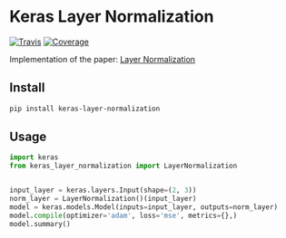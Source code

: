 # Keras Layer Normalization

[![Travis](https://travis-ci.org/CyberZHG/keras-layer-normalization.svg)](https://travis-ci.org/CyberZHG/keras-layer-normalization)
[![Coverage](https://coveralls.io/repos/github/CyberZHG/keras-layer-normalization/badge.svg?branch=master)](https://coveralls.io/github/CyberZHG/keras-layer-normalization)

Implementation of the paper: [Layer Normalization](https://arxiv.org/pdf/1607.06450.pdf)

## Install

```bash
pip install keras-layer-normalization
```

## Usage

```python
import keras
from keras_layer_normalization import LayerNormalization


input_layer = keras.layers.Input(shape=(2, 3))
norm_layer = LayerNormalization()(input_layer)
model = keras.models.Model(inputs=input_layer, outputs=norm_layer)
model.compile(optimizer='adam', loss='mse', metrics={},)
model.summary()
```
